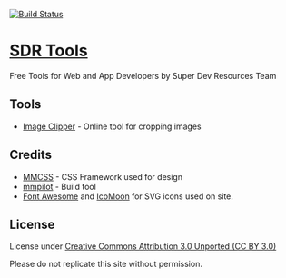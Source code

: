 [![Build Status](https://travis-ci.org/super-dev/SDR-Tools.svg?branch=master)](https://travis-ci.org/super-dev/SDR-Tools)

# [SDR Tools](https://tools.superdevresources.com/)

Free Tools for Web and App Developers by Super Dev Resources Team

## Tools

 - [Image Clipper](https://tools.superdevresources.com/image-cropper/) - Online tool for cropping images

## Credits

 - [MMCSS](https://mmcss.kunruchcreations.com/) - CSS Framework used for design
 - [mmpilot](https://mmpilot.kunruchcreations.com/) - Build tool
 - [Font Awesome](http://fontawesome.io/) and [IcoMoon](https://icomoon.io/) for SVG icons used on site.

## License

License under [Creative Commons Attribution 3.0 Unported (CC BY 3.0)](https://creativecommons.org/licenses/by/3.0/)

Please do not replicate this site without permission.